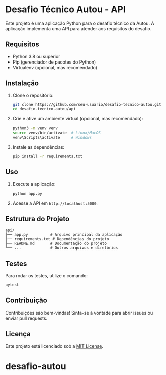 # Desafio Técnico Autou - API

Este projeto é uma aplicação Python para o desafio técnico da Autou. A aplicação implementa uma API para atender aos requisitos do desafio.

## Requisitos

- Python 3.8 ou superior
- Pip (gerenciador de pacotes do Python)
- Virtualenv (opcional, mas recomendado)

## Instalação

1. Clone o repositório:

   ```bash
   git clone https://github.com/seu-usuario/desafio-tecnico-autou.git
   cd desafio-tecnico-autou/api
   ```

2. Crie e ative um ambiente virtual (opcional, mas recomendado):

   ```bash
   python3 -m venv venv
   source venv/bin/activate  # Linux/MacOS
   venv\Scripts\activate     # Windows
   ```

3. Instale as dependências:

   ```bash
   pip install -r requirements.txt
   ```

## Uso

1. Execute a aplicação:

   ```bash
   python app.py
   ```

2. Acesse a API em `http://localhost:5000`.

## Estrutura do Projeto

```
api/
├── app.py          # Arquivo principal da aplicação
├── requirements.txt # Dependências do projeto
├── README.md       # Documentação do projeto
└── ...             # Outros arquivos e diretórios
```

## Testes

Para rodar os testes, utilize o comando:

```bash
pytest
```

## Contribuição

Contribuições são bem-vindas! Sinta-se à vontade para abrir issues ou enviar pull requests.

## Licença

Este projeto está licenciado sob a [MIT License](LICENSE).
# desafio-autou
